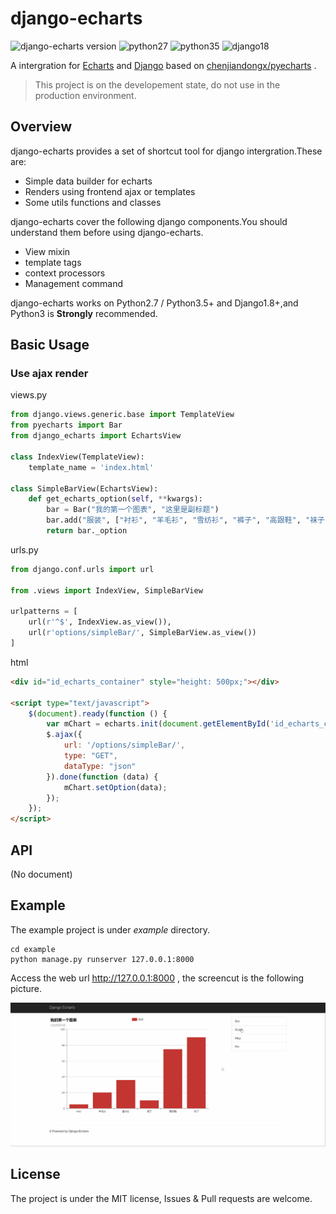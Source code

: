 # django-echarts

![django-echarts version](https://img.shields.io/pypi/v/django-echarts.svg) ![python27](https://img.shields.io/badge/Python-2.7+-blue.svg) ![python35](https://img.shields.io/badge/Python-3.5+-blue.svg) ![django18](https://img.shields.io/badge/Django-1.8+-blue.svg)

A intergration for [Echarts](http://echarts.baidu.com/index.html) and [Django](https://www.djangoproject.com) based on [chenjiandongx/pyecharts](https://github.com/chenjiandongx/pyecharts) .

> This project is on the developement state, do not use in the production environment.

## Overview

django-echarts provides a set of shortcut tool for django intergration.These are:

- Simple data builder for echarts
- Renders using frontend ajax or templates
- Some utils functions and classes

django-echarts cover the following django components.You should understand them before using django-echarts.

- View mixin
- template tags
- context processors
- Management command

django-echarts works on Python2.7 / Python3.5+ and Django1.8+,and Python3 is **Strongly** recommended.

## Basic Usage

### Use ajax render

views.py

```python
from django.views.generic.base import TemplateView
from pyecharts import Bar
from django_echarts import EchartsView

class IndexView(TemplateView):
    template_name = 'index.html'

class SimpleBarView(EchartsView):
    def get_echarts_option(self, **kwargs):
        bar = Bar("我的第一个图表", "这里是副标题")
        bar.add("服装", ["衬衫", "羊毛衫", "雪纺衫", "裤子", "高跟鞋", "袜子"], [5, 20, 36, 10, 75, 90])
        return bar._option
```

urls.py

```python
from django.conf.urls import url

from .views import IndexView, SimpleBarView

urlpatterns = [
    url(r'^$', IndexView.as_view()),
    url(r'options/simpleBar/', SimpleBarView.as_view())
]
```

html

```html
<div id="id_echarts_container" style="height: 500px;"></div>

<script type="text/javascript">
    $(document).ready(function () {
        var mChart = echarts.init(document.getElementById('id_echarts_container'));
        $.ajax({
            url: '/options/simpleBar/',
            type: "GET",
            dataType: "json"
        }).done(function (data) {
            mChart.setOption(data);
        });
    });
</script>
```

## API

(No document)

## Example

The example project is under *example* directory.

```shell
cd example
python manage.py runserver 127.0.0.1:8000
```

Access the web url  http://127.0.0.1:8000 , the screencut is the following picture.

![Demo](images/demo1.gif)

## License

The project is under the MIT license, Issues & Pull requests are welcome.
